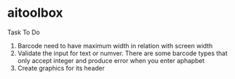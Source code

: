 # aitoolbox

Task To Do
1. Barcode need to have maximum width in relation with screen width
2. Validate the input for text or numver. There are some barcode types that only accept integer and produce error when you enter aphapbet
3. Create graphics for its header




